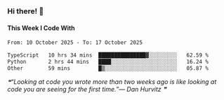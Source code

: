 ### Hi there! 👋

#### This Week I Code With
<!--START_SECTION:waka-->

```txt
From: 10 October 2025 - To: 17 October 2025

TypeScript   10 hrs 34 mins  ███████████████▓░░░░░░░░░   62.59 %
Python       2 hrs 44 mins   ████░░░░░░░░░░░░░░░░░░░░░   16.24 %
Other        59 mins         █▒░░░░░░░░░░░░░░░░░░░░░░░   05.87 %
```

<!--END_SECTION:waka-->

<!--STARTS_HERE_QUOTE_README-->
<i>❝“Looking at code you wrote more than two weeks ago is like looking at code you are seeing for the first time.”— Dan Hurvitz   ❞</i>
<!--ENDS_HERE_QUOTE_README-->
